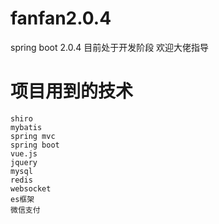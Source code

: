 # fanfan2.0.4
spring boot 2.0.4
目前处于开发阶段  欢迎大佬指导
# 项目用到的技术
    shiro
    mybatis
    spring mvc
    spring boot
    vue.js
    jquery
    mysql
    redis
    websocket
    es框架
    微信支付
